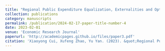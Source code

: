 ```yaml
---
title: "Regional Public Expenditure Equalization, Externalities and Optimal General Transfer Payments (in Chinese)"
collection: publications
category: manuscripts
permalink: /publication/2024-02-17-paper-title-number-4
date: 2023-02-01
venue: 'Economic Research Journal'
paperurl: 'http://academicpages.github.io/files/paper3.pdf'
citation: 'Xiaoyong Cui, Xufeng Zhao, Yu Yan. (2023). &quot;Regional Public Expenditure Equalization, Externalities and Optimal General Transfer Payments.&quot; <i>Economic Research Journal</i>. 2025(2).'
---
```



